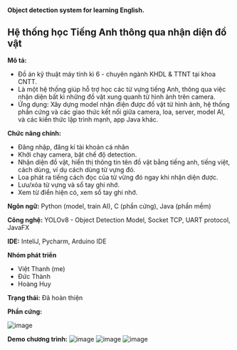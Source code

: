 #### Object detection system for learning English.
Hệ thống học Tiếng Anh thông qua nhận diện đồ vật
---
**Mô tả:**
- Đồ án kỹ thuật máy tính kì 6 - chuyên ngành KHDL & TTNT tại khoa CNTT.
- Là một hệ thống giúp hỗ trợ học các từ vựng tiếng Anh, thông qua việc nhận diện bất kì những đồ vật xung quanh từ hình ảnh trên camera.
- Ứng dụng: Xây dựng model nhận điện được đồ vật từ hình ảnh, hệ thống phần cứng và các giao thức kết nối giữa camera, loa, server, model AI, và các kiến thức lập trình mạnh, app Java khác. 

**Chức năng chính:**
- Đăng nhập, đăng kí tài khoản cá nhân
- Khởi chạy camera, bật chế độ detection. 
- Nhận diện đồ vật, hiển thị thông tin tên đồ vật bằng tiếng anh, tiếng việt, cách dùng, ví dụ cách dùng từ vựng đó.
- Loa phát ra tiếng cách đọc của từ vừng đó ngay khi nhận diện được.
- Lưu/xóa từ vựng và sổ tay ghi nhớ.
- Xem từ điển hiện có, xem sổ tay ghi nhớ.

**Ngôn ngữ:** Python (model, train AI), C (phần cứng), Java (phần mềm)

**Công nghệ:** YOLOv8 - Object Detection Model, Socket TCP, UART protocol, JavaFX

**IDE:** InteliJ, Pycharm, Arduino IDE

**Nhóm phát triển**
- Việt Thanh (me)
- Đức Thành
- Hoàng Huy

**Trạng thái:** Đã hoàn thiện

**Phần cứng:**

![image](https://github.com/user-attachments/assets/ddae71f3-3183-486b-8dac-a24c3ad38b5f)

**Demo chương trình:**
![image](https://github.com/user-attachments/assets/bb9f14b8-edc6-4668-9aa5-cb73e3ebd45d)
![image](https://github.com/user-attachments/assets/5d03dbb5-51c2-42df-a765-90014c3c2629)
![image](https://github.com/user-attachments/assets/361cebc0-14ca-4dbd-952d-b65222dbbf0c)
